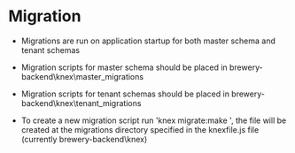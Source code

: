 # Migration

- Migrations are run on application startup for both master schema and tenant schemas

- Migration scripts for master schema should be placed in brewery-backend\knex\master_migrations

- Migration scripts for tenant schemas should be placed in brewery-backend\knex\tenant_migrations

- To create a new migration script run 'knex migrate:make <filename>', the file will be created at the migrations directory specified in the knexfile.js file (currently brewery-backend\knex)